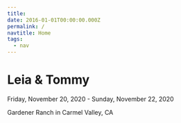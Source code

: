 ```yaml
---
title:
date: 2016-01-01T00:00:00.000Z
permalink: /
navtitle: Home
tags:
  - nav
---
```


# Leia <span>&</span> Tommy

Friday, November 20, 2020 - Sunday, November 22, 2020

Gardener Ranch in Carmel Valley, CA
